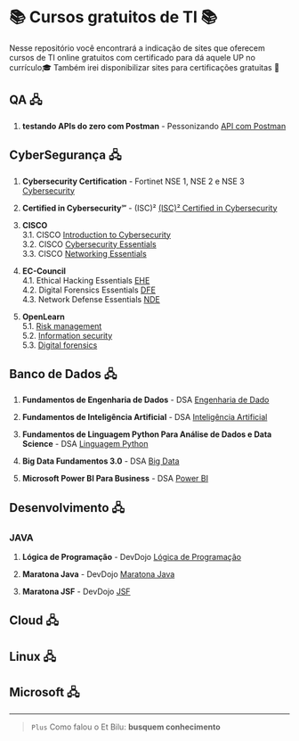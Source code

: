 
# 📚 Cursos gratuitos de TI 📚
Nesse repositório você encontrará a indicação de sites que oferecem cursos de TI online gratuitos com certificado para dá aquele UP no currículo🎓
Também irei disponibilizar sites para certificações gratuitas 📝

## QA  🖧

1. **testando APIs do zero com Postman** - Pessonizando [API com Postman](https://youtu.be/TSLoQzJ-6mw)


## CyberSegurança 🖧
1. **Cybersecurity Certification** - Fortinet NSE 1, NSE 2 e NSE 3 [Cybersecurity](https://youtu.be/TSLoQzJ-6mw](https://www.fortinet.com/training-certification))

2. **Certified in Cybersecurity℠** - (ISC)² [(ISC)² Certified in Cybersecurity](https://www.isc2.org/landing/1MCC)

3. **CISCO**  
 3.1. CISCO [Introduction to Cybersecurity](https://lnkd.in/dtSj_RgT)  
 3.2. CISCO [Cybersecurity Essentials](https://lnkd.in/dP-ZcNnG)  
 3.3. CISCO [Networking Essentials](https://lnkd.in/d3SJi8_b)  

4. **EC-Council**  
 4.1. Ethical Hacking Essentials [EHE](https://lnkd.in/dsUTc7JG)  
 4.2. Digital Forensics Essentials [DFE](https://lnkd.in/dsUTc7JG)  
 4.3. Network Defense Essentials [NDE](https://lnkd.in/dymkTUCJ)

5. **OpenLearn**  
 5.1. [Risk management](https://lnkd.in/drfKbAm3)  
 5.2. [Information security](https://lnkd.in/dnwptwjz)  
 5.3. [Digital forensics](https://lnkd.in/dPQeWiYB)





## Banco de Dados 🖧
1. **Fundamentos de Engenharia de Dados** - DSA [Engenharia de Dado](https://www.datascienceacademy.com.br/cursosgratuitos)

2. **Fundamentos de Inteligência Artificial** - DSA [Inteligência Artificial](https://www.datascienceacademy.com.br/cursosgratuitos)

3. **Fundamentos de Linguagem Python Para Análise de Dados e Data Science** - DSA [Linguagem Python](https://www.datascienceacademy.com.br/cursosgratuitos)

4. **Big Data Fundamentos 3.0** - DSA [Big Data](https://www.datascienceacademy.com.br/cursosgratuitos)

5. **Microsoft Power BI Para Business** - DSA [Power BI](https://www.datascienceacademy.com.br/cursosgratuitos)

## Desenvolvimento 🖧
### JAVA
1. **Lógica de Programação** - DevDojo [Lógica de Programação](https://devdojo.academy/#Cursos)

2. **Maratona Java** - DevDojo [Maratona Java](https://devdojo.academy/#Cursos)

3. **Maratona JSF** - DevDojo [JSF](https://devdojo.academy/#Cursos)


## Cloud 🖧


## Linux 🖧


## Microsoft 🖧

---------------------------------------------

> `Plus` 
Como falou o Et Bilu: **busquem conhecimento** 
